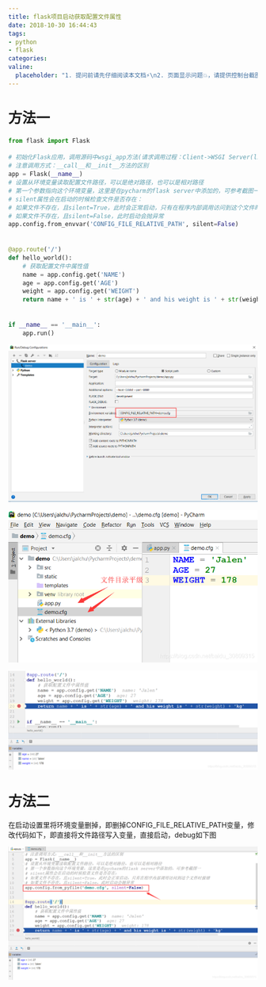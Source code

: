 ```yaml
---
title: flask项目启动获取配置文件属性
date: 2018-10-30 16:44:43
tags:
- python
- flask
categories:
valine:
  placeholder: "1. 提问前请先仔细阅读本文档⚡\n2. 页面显示问题💥，请提供控制台截图📸或者您的测试网址\n3. 其他任何报错💣，请提供详细描述和截图📸，祝食用愉快💪"
---
```


# 方法一

```python
from flask import Flask
 
# 初始化Flask应用，调用源码中wsgi_app方法(请求调用过程：Client->WSGI Server(like apache/nginx)->Flask Application)
# 注意调用方式：__call__和__init__方法的区别
app = Flask(__name__)
# 设置从环境变量读取配置文件路径，可以是绝对路径，也可以是相对路径
# 第一个参数指向这个环境变量，这里是在pycharm的flask server中添加的，可参考截图一
# silent属性会在启动的时候检查文件是否存在：
# 如果文件不存在，且silent=True，此时会正常启动，只有在程序内部调用访问到这个文件时报错
# 如果文件不存在，且silent=False，此时启动会抛异常
app.config.from_envvar('CONFIG_FILE_RELATIVE_PATH', silent=False)
 
 
@app.route('/')
def hello_world():
    # 获取配置文件中属性值
    name = app.config.get('NAME')
    age = app.config.get('AGE')
    weight = app.config.get('WEIGHT')
    return name + ' is ' + str(age) + ' and his weight is ' + str(weight) + 'kg'
 
 
if __name__ == '__main__':
    app.run()
```

![flask01](../images/flask01.png)

![flask02](../images/flask02.png)

![flask03](../images/flask03.png)

# 方法二

在启动设置里将环境变量删掉，即删掉CONFIG_FILE_RELATIVE_PATH变量，修改代码如下，即直接将文件路径写入变量，直接启动，debug如下图

![flask04](../images/flask04.png)
